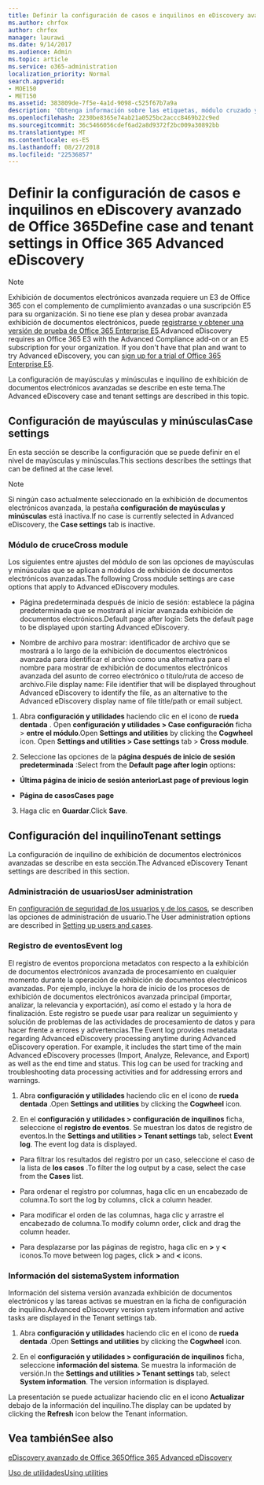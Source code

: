 ```yaml
---
title: Definir la configuración de casos e inquilinos en eDiscovery avanzado de Office 365
ms.author: chrfox
author: chrfox
manager: laurawi
ms.date: 9/14/2017
ms.audience: Admin
ms.topic: article
ms.service: o365-administration
localization_priority: Normal
search.appverid:
- MOE150
- MET150
ms.assetid: 383809de-7f5e-4a1d-9098-c525f67b7a9a
description: 'Obtenga información sobre las etiquetas, módulo cruzado y la configuración del inquilino que se puede definir en el nivel de casos de exhibición de documentos electrónicos avanzada de Office 365.  '
ms.openlocfilehash: 2230be8365e74ab21a0525bc2accc8469b22c9ed
ms.sourcegitcommit: 36c5466056cdef6ad2a8d9372f2bc009a30892bb
ms.translationtype: MT
ms.contentlocale: es-ES
ms.lasthandoff: 08/27/2018
ms.locfileid: "22536857"
---
```

# <a name="define-case-and-tenant-settings-in-office-365-advanced-ediscovery"></a><span data-ttu-id="be825-103">Definir la configuración de casos e inquilinos en eDiscovery avanzado de Office 365</span><span class="sxs-lookup"><span data-stu-id="be825-103">Define case and tenant settings in Office 365 Advanced eDiscovery</span></span>

> [!NOTE]
> <span data-ttu-id="be825-p101">Exhibición de documentos electrónicos avanzada requiere un E3 de Office 365 con el complemento de cumplimiento avanzadas o una suscripción E5 para su organización. Si no tiene ese plan y desea probar avanzada exhibición de documentos electrónicos, puede [registrarse y obtener una versión de prueba de Office 365 Enterprise E5](https://go.microsoft.com/fwlink/p/?LinkID=698279).</span><span class="sxs-lookup"><span data-stu-id="be825-p101">Advanced eDiscovery requires an Office 365 E3 with the Advanced Compliance add-on or an E5 subscription for your organization. If you don't have that plan and want to try Advanced eDiscovery, you can [sign up for a trial of Office 365 Enterprise E5](https://go.microsoft.com/fwlink/p/?LinkID=698279).</span></span> 
  
<span data-ttu-id="be825-106">La configuración de mayúsculas y minúsculas e inquilino de exhibición de documentos electrónicos avanzadas se describe en este tema.</span><span class="sxs-lookup"><span data-stu-id="be825-106">The Advanced eDiscovery case and tenant settings are described in this topic.</span></span>
  
## <a name="case-settings"></a><span data-ttu-id="be825-107">Configuración de mayúsculas y minúsculas</span><span class="sxs-lookup"><span data-stu-id="be825-107">Case settings</span></span>

<span data-ttu-id="be825-108">En esta sección se describe la configuración que se puede definir en el nivel de mayúsculas y minúsculas.</span><span class="sxs-lookup"><span data-stu-id="be825-108">This sections describes the settings that can be defined at the case level.</span></span>
  
> [!NOTE]
> <span data-ttu-id="be825-109">Si ningún caso actualmente seleccionado en la exhibición de documentos electrónicos avanzada, la pestaña **configuración de mayúsculas y minúsculas** está inactiva.</span><span class="sxs-lookup"><span data-stu-id="be825-109">If no case is currently selected in Advanced eDiscovery, the **Case settings** tab is inactive.</span></span> 
  
### <a name="cross-module"></a><span data-ttu-id="be825-110">Módulo de cruce</span><span class="sxs-lookup"><span data-stu-id="be825-110">Cross module</span></span>

<span data-ttu-id="be825-111">Los siguientes entre ajustes del módulo de son las opciones de mayúsculas y minúsculas que se aplican a módulos de exhibición de documentos electrónicos avanzadas.</span><span class="sxs-lookup"><span data-stu-id="be825-111">The following Cross module settings are case options that apply to Advanced eDiscovery modules.</span></span>
  
- <span data-ttu-id="be825-112">Página predeterminada después de inicio de sesión: establece la página predeterminada que se mostrará al iniciar avanzada exhibición de documentos electrónicos.</span><span class="sxs-lookup"><span data-stu-id="be825-112">Default page after login: Sets the default page to be displayed upon starting Advanced eDiscovery.</span></span>
    
- <span data-ttu-id="be825-113">Nombre de archivo para mostrar: identificador de archivo que se mostrará a lo largo de la exhibición de documentos electrónicos avanzada para identificar el archivo como una alternativa para el nombre para mostrar de exhibición de documentos electrónicos avanzada del asunto de correo electrónico o título/ruta de acceso de archivo.</span><span class="sxs-lookup"><span data-stu-id="be825-113">File display name: File identifier that will be displayed throughout Advanced eDiscovery to identify the file, as an alternative to the Advanced eDiscovery display name of file title/path or email subject.</span></span>
    
1. <span data-ttu-id="be825-p102">Abra **configuración y utilidades** haciendo clic en el icono de **rueda dentada** . Open **configuración y utilidades \> Case configuración** ficha \> **entre el módulo**.</span><span class="sxs-lookup"><span data-stu-id="be825-p102">Open **Settings and utilities** by clicking the **Cogwheel** icon. Open **Settings and utilities \> Case settings** tab \> **Cross module**.</span></span> 
    
2. <span data-ttu-id="be825-116">Seleccione las opciones de la **página después de inicio de sesión predeterminada** :</span><span class="sxs-lookup"><span data-stu-id="be825-116">Select from the **Default page after login** options:</span></span> 
    
  - <span data-ttu-id="be825-117">**Última página de inicio de sesión anterior**</span><span class="sxs-lookup"><span data-stu-id="be825-117">**Last page of previous login**</span></span>
    
  - <span data-ttu-id="be825-118">**Página de casos**</span><span class="sxs-lookup"><span data-stu-id="be825-118">**Cases page**</span></span>
    
3. <span data-ttu-id="be825-119">Haga clic en **Guardar**.</span><span class="sxs-lookup"><span data-stu-id="be825-119">Click **Save**.</span></span>
    
## <a name="tenant-settings"></a><span data-ttu-id="be825-120">Configuración del inquilino</span><span class="sxs-lookup"><span data-stu-id="be825-120">Tenant settings</span></span>

<span data-ttu-id="be825-121">La configuración de inquilino de exhibición de documentos electrónicos avanzadas se describe en esta sección.</span><span class="sxs-lookup"><span data-stu-id="be825-121">The Advanced eDiscovery Tenant settings are described in this section.</span></span>
  
### <a name="user-administration"></a><span data-ttu-id="be825-122">Administración de usuarios</span><span class="sxs-lookup"><span data-stu-id="be825-122">User administration</span></span>

<span data-ttu-id="be825-123">En [configuración de seguridad de los usuarios y de los casos](set-up-users-and-cases-in-advanced-ediscovery.md), se describen las opciones de administración de usuario.</span><span class="sxs-lookup"><span data-stu-id="be825-123">The User administration options are described in [Setting up users and cases](set-up-users-and-cases-in-advanced-ediscovery.md).</span></span>
  
### <a name="event-log"></a><span data-ttu-id="be825-124">Registro de eventos</span><span class="sxs-lookup"><span data-stu-id="be825-124">Event log</span></span>

<span data-ttu-id="be825-p103">El registro de eventos proporciona metadatos con respecto a la exhibición de documentos electrónicos avanzada de procesamiento en cualquier momento durante la operación de exhibición de documentos electrónicos avanzadas. Por ejemplo, incluye la hora de inicio de los procesos de exhibición de documentos electrónicos avanzada principal (importar, analizar, la relevancia y exportación), así como el estado y la hora de finalización. Este registro se puede usar para realizar un seguimiento y solución de problemas de las actividades de procesamiento de datos y para hacer frente a errores y advertencias.</span><span class="sxs-lookup"><span data-stu-id="be825-p103">The Event log provides metadata regarding Advanced eDiscovery processing anytime during Advanced eDiscovery operation. For example, it includes the start time of the main Advanced eDiscovery processes (Import, Analyze, Relevance, and Export) as well as the end time and status. This log can be used for tracking and troubleshooting data processing activities and for addressing errors and warnings.</span></span>
  
1. <span data-ttu-id="be825-128">Abra **configuración y utilidades** haciendo clic en el icono de **rueda dentada** .</span><span class="sxs-lookup"><span data-stu-id="be825-128">Open **Settings and utilities** by clicking the **Cogwheel** icon.</span></span> 
    
2. <span data-ttu-id="be825-p104">En el **configuración y utilidades \> configuración de inquilinos** ficha, seleccione el **registro de eventos**. Se muestran los datos de registro de eventos.</span><span class="sxs-lookup"><span data-stu-id="be825-p104">In the **Settings and utilities \> Tenant settings** tab, select **Event log**. The event log data is displayed.</span></span>
    
  - <span data-ttu-id="be825-131">Para filtrar los resultados del registro por un caso, seleccione el caso de la lista de **los casos** .</span><span class="sxs-lookup"><span data-stu-id="be825-131">To filter the log output by a case, select the case from the **Cases** list.</span></span> 
    
  - <span data-ttu-id="be825-132">Para ordenar el registro por columnas, haga clic en un encabezado de columna.</span><span class="sxs-lookup"><span data-stu-id="be825-132">To sort the log by columns, click a column header.</span></span> 
    
  - <span data-ttu-id="be825-133">Para modificar el orden de las columnas, haga clic y arrastre el encabezado de columna.</span><span class="sxs-lookup"><span data-stu-id="be825-133">To modify column order, click and drag the column header.</span></span>
    
  - <span data-ttu-id="be825-134">Para desplazarse por las páginas de registro, haga clic en **\>** y **\<** iconos.</span><span class="sxs-lookup"><span data-stu-id="be825-134">To move between log pages, click **\>** and **\<** icons.</span></span> 
    
### <a name="system-information"></a><span data-ttu-id="be825-135">Información del sistema</span><span class="sxs-lookup"><span data-stu-id="be825-135">System information</span></span>

<span data-ttu-id="be825-136">Información del sistema versión avanzada exhibición de documentos electrónicos y las tareas activas se muestran en la ficha de configuración de inquilino.</span><span class="sxs-lookup"><span data-stu-id="be825-136">Advanced eDiscovery version system information and active tasks are displayed in the Tenant settings tab.</span></span>
  
1. <span data-ttu-id="be825-137">Abra **configuración y utilidades** haciendo clic en el icono de **rueda dentada** .</span><span class="sxs-lookup"><span data-stu-id="be825-137">Open **Settings and utilities** by clicking the **Cogwheel** icon.</span></span> 
    
2. <span data-ttu-id="be825-p105">En el **configuración y utilidades \> configuración de inquilinos** ficha, seleccione **información del sistema**. Se muestra la información de versión.</span><span class="sxs-lookup"><span data-stu-id="be825-p105">In the **Settings and utilities \> Tenant settings** tab, select **System information**. The version information is displayed.</span></span>
    
<span data-ttu-id="be825-140">La presentación se puede actualizar haciendo clic en el icono **Actualizar** debajo de la información del inquilino.</span><span class="sxs-lookup"><span data-stu-id="be825-140">The display can be updated by clicking the **Refresh** icon below the Tenant information.</span></span> 
  
## <a name="see-also"></a><span data-ttu-id="be825-141">Vea también</span><span class="sxs-lookup"><span data-stu-id="be825-141">See also</span></span>

[<span data-ttu-id="be825-142">eDiscovery avanzado de Office 365</span><span class="sxs-lookup"><span data-stu-id="be825-142">Office 365 Advanced eDiscovery</span></span>](office-365-advanced-ediscovery.md)
  
[<span data-ttu-id="be825-143">Uso de utilidades</span><span class="sxs-lookup"><span data-stu-id="be825-143">Using utilities</span></span>](use-advanced-ediscovery-utilities.md)

